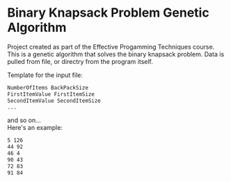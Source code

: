 # Binary Knapsack Problem Genetic Algorithm

Project created as part of the Effective Progamming Techniques course. This is a genetic algorithm that solves the binary knapsack problem.
Data is pulled from file, or directry from the program itself. 

Template for the input file:
```txt
NumberOfItems BackPackSize
FirstItemValue FirstItemSize
SecondItemValue SecondItemSize
...
```
and so on... </br>
Here's an example:

```txt
5 126
44 92
46 4
90 43
72 83
91 84
```
